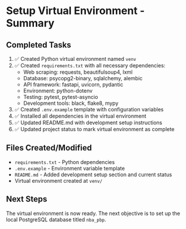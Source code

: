 # Setup Virtual Environment - Summary

## Completed Tasks
1. ✅ Created Python virtual environment named `venv`
2. ✅ Created `requirements.txt` with all necessary dependencies:
   - Web scraping: requests, beautifulsoup4, lxml
   - Database: psycopg2-binary, sqlalchemy, alembic
   - API framework: fastapi, uvicorn, pydantic
   - Environment: python-dotenv
   - Testing: pytest, pytest-asyncio
   - Development tools: black, flake8, mypy
3. ✅ Created `.env.example` template with configuration variables
4. ✅ Installed all dependencies in the virtual environment
5. ✅ Updated README.md with development setup instructions
6. ✅ Updated project status to mark virtual environment as complete

## Files Created/Modified
- `requirements.txt` - Python dependencies
- `.env.example` - Environment variable template
- `README.md` - Added development setup section and current status
- Virtual environment created at `venv/`

## Next Steps
The virtual environment is now ready. The next objective is to set up the local PostgreSQL database titled `nba_pbp`.
